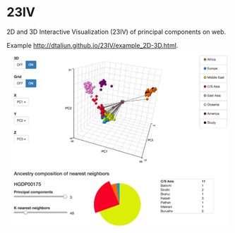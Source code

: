 # 23IV
2D and 3D Interactive Visualization (23IV) of principal components on web.

Example http://dtaliun.github.io/23IV/example_2D-3D.html.
![example_2D-3D](example_2D-3D.png)
